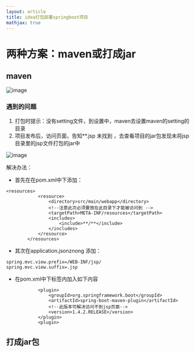 ```yaml
---
layout: article
title: idea打包部署springboot项目
mathjax: true
---
```


# 两种方案：maven或打成jar

## maven   
![image](https://user-images.githubusercontent.com/54270073/69002735-d632fc80-092f-11ea-8764-6fe81f104157.png)    
### 遇到的问题
1. 打包时提示：没有setting文件，到设置中，maven去设置maven的setting的目录   
2. 项目发布后，访问页面，告知**.jsp 未找到 ，去查看项目的jar包发现未将jsp目录里的jsp文件打包的jar中       

![image](https://user-images.githubusercontent.com/54270073/69001720-90ba0380-091e-11ea-8fae-7e1018a3a9d2.png)   

解决办法：
- 首先在在pom.xml中<build>下添加：   

```
<resources>
            <resource>
                <directory>src/main/webapp</directory>
                <!--注意此次必须要放在此目录下才能被访问到 -->
                <targetPath>META-INF/resources</targetPath>
                <includes>
                    <include>**/**</include>
                </includes>
            </resource>
        </resources>
```
- 其次在application.jsonznong 添加：   
```
spring.mvc.view.prefix=/WEB-INF/jsp/
spring.mvc.view.suffix=.jsp
```    
- 在pom.xml中<build>下<plugins>标签内加入如下内容   
```   
            <plugin>   
                <groupId>org.springframework.boot</groupId>   
                <artifactId>spring-boot-maven-plugin</artifactId>   
                <!--此版本可解决访问不到jsp页面-->   
                <version>1.4.2.RELEASE</version>   
            </plugin>   
            <plugin>   
```

## 打成jar包

